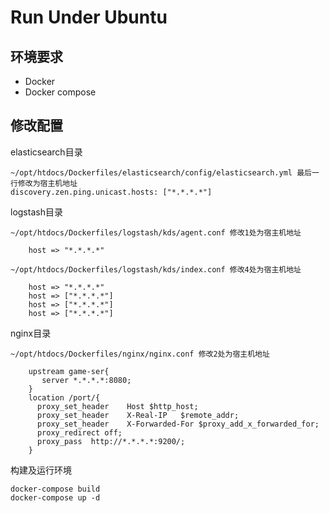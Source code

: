 # Run Under Ubuntu

## 环境要求

- Docker
- Docker compose

## 修改配置
elasticsearch目录
```
~/opt/htdocs/Dockerfiles/elasticsearch/config/elasticsearch.yml 最后一行修改为宿主机地址
discovery.zen.ping.unicast.hosts: ["*.*.*.*"]
```
logstash目录
```
~/opt/htdocs/Dockerfiles/logstash/kds/agent.conf 修改1处为宿主机地址

    host => "*.*.*.*"
    
~/opt/htdocs/Dockerfiles/logstash/kds/index.conf 修改4处为宿主机地址

    host => "*.*.*.*"
    host => ["*.*.*.*"]
    host => ["*.*.*.*"]
    host => ["*.*.*.*"]
```
nginx目录
```
~/opt/htdocs/Dockerfiles/nginx/nginx.conf 修改2处为宿主机地址
    
    upstream game-ser{
       server *.*.*.*:8080;
    }
    location /port/{
      proxy_set_header    Host $http_host;
      proxy_set_header    X-Real-IP   $remote_addr;
      proxy_set_header    X-Forwarded-For $proxy_add_x_forwarded_for;
      proxy_redirect off;
      proxy_pass  http://*.*.*.*:9200/;
    }
```
构建及运行环境

```
docker-compose build
docker-compose up -d
```
